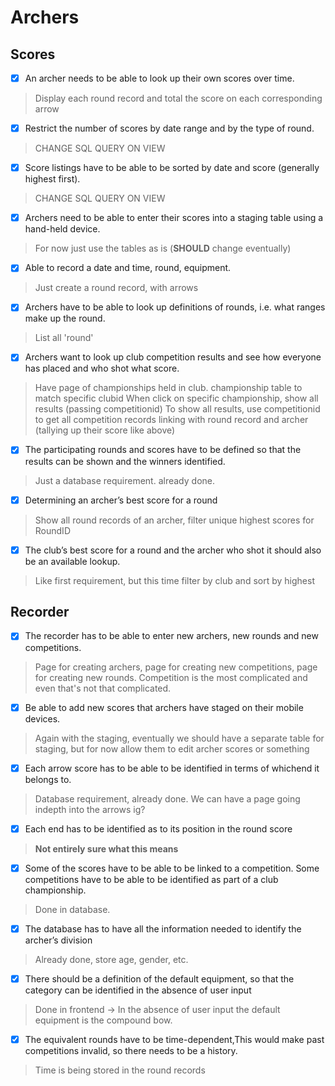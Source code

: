 # Archers

## Scores
- [x] An archer needs to be able to look up their own scores over time.
> Display each round record and total the score on each corresponding arrow


- [x] Restrict the number of scores by date range and by the type of round.
> CHANGE SQL QUERY ON VIEW


- [x] Score listings have to be able to be sorted by date and score (generally highest first).
> CHANGE SQL QUERY ON VIEW


- [x] Archers need to be able to enter their scores into a staging table using a hand-held device.
> For now just use the tables as is (**SHOULD** change eventually)


- [x] Able to record a date and time, round, equipment.
> Just create a round record, with arrows

- [x] Archers have to be able to look up definitions of rounds, i.e. what ranges make up the round.
> List all 'round' 

- [x] Archers want to look up club competition results and see how everyone has placed and who shot what score.

> Have page of championships held in club. championship table to match specific clubid
> When click on specific championship, show all results (passing competitionid)
> To show all results, use competitionid to get all competition records linking with round record and archer (tallying up their score like above)

 
- [x] The participating rounds and scores have to be defined so that the results can be shown and the winners identified.
> Just a database requirement. already done.

- [x] Determining an archer’s best score for a round
> Show all round records of an archer, filter unique highest scores for RoundID

- [x] The club’s best score for a round and the archer who shot it should also be an available lookup.
> Like first requirement, but this time filter by club and sort by highest



## Recorder

- [x] The recorder has to be able to enter new archers, new rounds and new competitions.
> Page for creating archers, page for creating new competitions, page for creating new rounds. Competition is the most complicated and even that's not that complicated.


- [x] Be able to add new scores that archers have staged on their mobile devices.
> Again with the staging, eventually we should have a separate table for staging, but for now allow them to edit archer scores or something


- [x] Each arrow score has to be able to be identified in terms of whichend it belongs to.
> Database requirement, already done. We can have a page going indepth into the arrows ig?


- [x] Each end has to be identified as to its position in the round score
> **Not entirely sure what this means**

- [x] Some of the scores have to be able to be linked to a competition. Some competitions have to be able to be identified as part of a club championship.
> Done in database.

- [x] The database has to have all the information needed to identify the archer’s division
> Already done, store age, gender, etc.

- [x] There should be a definition of the default equipment, so that the category can be identified in the absence of user input
> Done in frontend -> In the absence of user input the default equipment is the compound bow.

- [x] The equivalent rounds have to be time-dependent,This would make past competitions invalid, so there needs to be a history.
> Time is being stored in the round records
